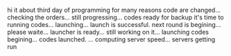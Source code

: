 hi
it about third day of programming
for many reasons code are changed...
checking the orders...
still progressing...
codes ready for backup
it's time to running codes...
launching...
launch is successful.
next round is begining...
please waite...
launcher is ready...
still working on it...
launching codes begining...
codes launched.
...
computing server speed...
servers getting run

